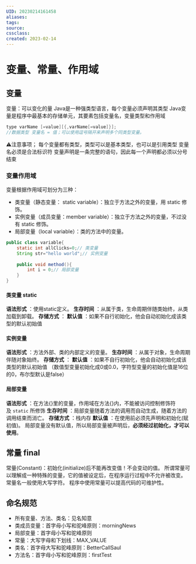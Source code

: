 ```yaml
---
UID: 20230214161458 
aliases: 
tags: 
source: 
cssclass: 
created: 2023-02-14
---
```


# 变量、常量、作用域

## 变量
变量：可以变化的量
Java是一种强类型语言，每个变量必须声明其类型
Java变量是程序中最基本的存储单元，其要素包括变量名，变量类型和作用域
```Java
type varName [=value][{,varName[=value]}];
//数据类型 变量名 = 值；可以使用逗号隔开来声明多个同类型变量。
```
⚠️注意事项；
每个变量都有类型，类型可以是基本类型，也可以是引用类型
变量名必须是合法标识符
变量声明是一条完整的语句，因此每一个声明都必须以分号结束

### 变量作用域
变量根据作用域可划分为三种： 
* 类变量（静态变量： static variable）：独立于方法之外的变量，用 static 修饰。 
* 实例变量（成员变量：member variable）：独立于方法之外的变量，不过没有 static 修饰。 
* 局部变量（local variable）：类的方法中的变量。
```Java
public class variable{
	static int allClicks=0;// 类变量
	String str="hello world";// 实例变量
	
	public void method(){
		int i = 0;// 局部变量
	}
}
```
#### 类变量 static
**语法形式** ：使用static定义。
**生存时间** ：从属于类，生命周期伴随类始终，从类加载到卸载。
**存储方式** ：
**默认值** ：如果不自行初始化，他会自动初始化成该类型的默认初始值
#### 实例变量
**语法形式** ：方法外部、类的内部定义的变量。
**生存时间** ：从属于对象，生命周期伴随对象始终。
**存储方式** ：
**默认值** ：如果不自行初始化，他会自动初始化成该类型的默认初始值 （数值型变量初始化成0或0.0，字符型变量的初始化值是16位的0，布尔型默认是false）
#### 局部变量
**语法形式** ：在方法{}里的变量，作用域在方法{}内，不能被访问控制修饰符及 `static` 所修饰
**生存时间** ：局部变量随着方法的调用而自动生成，随着方法的调用结束而消亡。
**存储方式** ：栈内存
**默认值** ：在使用前必须先声明和初始化(赋初值)。
局部变量没有默认值，所以局部变量被声明后，**必须经过初始化，才可以使用**。
## 常量 final
常量(Constant)：初始化(initialize)后不能再改变值！不会变动的值。
所谓常量可以理解成一种特殊的变量，它的值被设定后，在程序运行过程中不允许被改变。
常量名一般使用大写字符。
程序中使用常量可以提高代码的可维护性。
## 命名规范
* 所有变量、方法、类名：见名知意
* 类成员变量：首字母小写和驼峰原则：morningNews
* 局部变量：首字母小写和驼峰原则
* 常量：大写字母和下划线：MAX_VALUE
* 类名：首字母大写和驼峰原则：BetterCallSaul
* 方法名：首字母小写和驼峰原则：firstTest